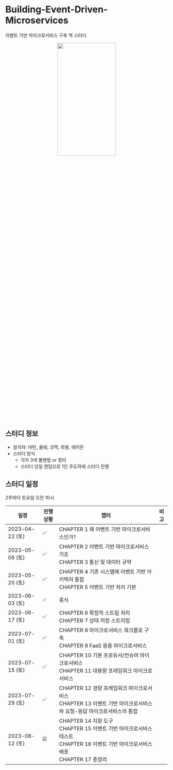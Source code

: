 # Building-Event-Driven-Microservices
이벤트 기반 마이크로서비스 구축 책 스터디

<p align="center">
  <img src="https://user-images.githubusercontent.com/34755287/233812804-dc5692d0-70ec-41ee-bb8f-683964276b95.png"  width="60%" height="30%">
</p>

## 스터디 정보
- 참석자: 마틴, 올레, 코맥, 희봉, 에이든
- 스터디 방식
  - 각자 3색 볼펜법 or 정리
  - 스터디 당일 랜덤으로 1인 주도하에 스터디 진행

## 스터디 일정
2주마다 토요일 오전 10시 

| 일정             | 진행상황  | 챕터                                                   | 비고 |
|----------------|-------|------------------------------------------------------|----|
| 2023-04-22 (토) | :white_check_mark: | CHAPTER 1 왜 이벤트 기반 마이크로서비스인가?                        |    |
| 2023-05-06 (토) | :white_check_mark: | CHAPTER 2 이벤트 기반 마이크로서비스 기초<br>CHAPTER 3 통신 및 데이터 규약 |    |
| 2023-05-20 (토) | :white_check_mark: | CHAPTER 4 기존 시스템에 이벤트 기반 아키텍처 통합<br>CHAPTER 5 이벤트 기반 처리 기본 |    |
| 2023-06-03 (토) | :white_check_mark: | 휴식 |    |
| 2023-06-17 (토) | :white_check_mark: | CHAPTER 6 확정적 스트림 처리<br>CHAPTER 7 상태 저장 스트리밍 |    |
| 2023-07-01 (토) | :white_check_mark: | CHAPTER 8 마이크로서비스 워크플로 구축<br>CHAPTER 9 FaaS 응용 마이크로서비스 |    |
| 2023-07-15 (토) | :white_check_mark: | CHAPTER 10 기본 프로듀서/컨슈머 마이크로서비스<br>CHAPTER 11 대용량 프레임워크 마이크로서비스 |    |
| 2023-07-29 (토) | :white_check_mark: | CHAPTER 12 경량 프레임워크 마이크로서비스<br>CHAPTER 13 이벤트 기반 마이크로서비스와 요청-응답 마이크로서비스의 통합 |    |
| 2023-08-12 (토) | :ballot_box_with_check: | CHAPTER 14 지원 도구<br>CHAPTER 15 이벤트 기반 마이크로서비스 테스트<br>CHAPTER 16 이벤트 기반 마이크로서비스 배포<br>CHAPTER 17 총정리 |    |


